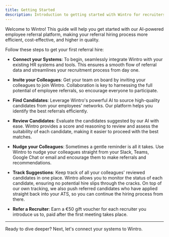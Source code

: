 ```yaml
---
title: Getting Started
description: Introduction to getting started with Wintro for recruiters.
---
```


Welcome to Wintro! This guide will help you get started with our AI-powered employee referral platform, making your referral hiring process more efficient, cost-effective, and higher in quality.

Follow these steps to get your first referral hire:

* **Connect your Systems**: To begin, seamlessly integrate Wintro with your existing HR systems and tools. This ensures a smooth flow of referral data and streamlines your recruitment process from day one.

* **Invite your Colleagues**: Get your team on board by inviting your colleagues to join Wintro. Collaboration is key to harnessing the full potential of employee referrals, so encourage everyone to participate.

* **Find Candidates**: Leverage Wintro's powerful AI to source high-quality candidates from your employees' networks. Our platform helps you identify the best referrals efficiently.

* **Review Candidates**: Evaluate the candidates suggested by our AI with ease. Wintro provides a score and reasoning to review and assess the suitability of each candidate, making it easier to proceed with the best matches.

* **Nudge your Colleagues**: Sometimes a gentle reminder is all it takes. Use Wintro to nudge your colleagues straight from your Slack, Teams, Google Chat or email and encourage them to make referrals and recommendations.

* **Track Suggestions**: Keep track of all your colleagues' reviewed candidates in one place. Wintro allows you to monitor the status of each candidate, ensuring no potential hire slips through the cracks. On top of our own tracking, we also push referred candidates who have applied straight back into your ATS, so you can continue the hiring process from there.

* **Refer a Recruiter**: Earn a €50 gift voucher for each recruiter you introduce us to, paid after the first meeting takes place.

---

Ready to dive deeper? Next, let's connect your systems to Wintro.

